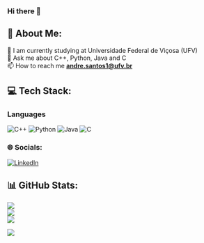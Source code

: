 ### Hi there 👋

## 💫 About Me:
🔭 I am currently studying at Universidade Federal de Viçosa (UFV)<br>
💬 Ask me about C++, Python, Java and C<br>
📫 How to reach me **andre.santos1@ufv.br**<br>

## 💻 Tech Stack:

### Languages
![C++](https://img.shields.io/badge/c++-%2300599C.svg?style=for-the-badge&logo=c%2B%2B&logoColor=white)
![Python](https://img.shields.io/badge/python-%23ED8B00.svg?style=for-the-badge&logo=python&logoColor=white) 
![Java](https://img.shields.io/badge/java-%23CC342D.svg?style=for-the-badge&logo=java&logoColor=white) 
![C](https://img.shields.io/badge/c-%23ED8B00.svg?style=for-the-badge&logo=c&logoColor=white) 

### 🌐 Socials:
[![LinkedIn](https://img.shields.io/badge/LinkedIn-%230077B5.svg?logo=linkedin&logoColor=white)](https://www.linkedin.com/in/andr%C3%A9-luiz-feij%C3%B3-dos-santos-2408a0251/)

## 📊 GitHub Stats:
![](https://github-readme-stats.vercel.app/api?username=andrefeijosantos&theme=dark&hide_border=true&include_all_commits=false&count_private=true)<br/>
![](https://github-readme-streak-stats.herokuapp.com/?user=andrefeijosantos&theme=dark&hide_border=true)<br/>
![](https://github-readme-stats.vercel.app/api/top-langs/?username=andrefeijosantos&theme=dark&hide_border=true&include_all_commits=false&count_private=true&layout=compact)

[![](https://visitcount.itsvg.in/api?id=andrefeijosantos&icon=1&color=11)](https://visitcount.itsvg.in)
